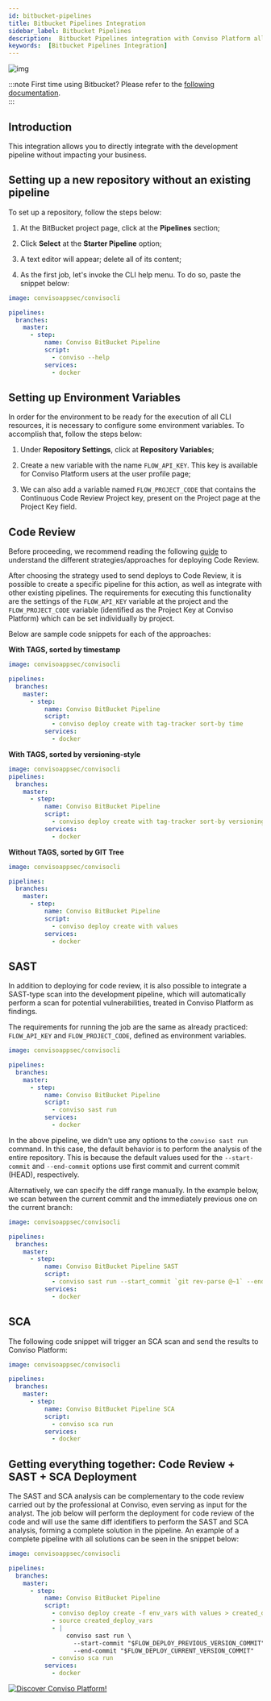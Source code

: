 ```yaml
---
id: bitbucket-pipelines
title: Bitbucket Pipelines Integration
sidebar_label: Bitbucket Pipelines
description:  Bitbucket Pipelines integration with Conviso Platform allows direct integration with the development pipeline without impacting your business. Know more!
keywords:  [Bitbucket Pipelines Integration]
---
```


<div style={{textAlign: 'center'}}>

![img](../../static/img/bitbucket.png)

</div>

:::note
First time using Bitbucket? Please refer to the [following documentation](https://bitbucket.org/product/guides/).  
:::

## Introduction

This integration allows you to directly integrate with the development pipeline without impacting your business.

## Setting up a new repository without an existing pipeline 

To set up a repository, follow the steps below:

1. At the BitBucket project page, click at the **Pipelines** section;

2. Click **Select** at the **Starter Pipeline** option;

3. A text editor will appear; delete all of its content;

4. As the first job, let's invoke the CLI help menu. To do so, paste the snippet below:

```yml
image: convisoappsec/convisocli

pipelines:
  branches:
    master:
      - step:
          name: Conviso BitBucket Pipeline
          script:
            - conviso --help
          services:
            - docker
```

## Setting up Environment Variables

In order for the environment to be ready for the execution of all CLI resources, it is necessary to configure some environment variables. To accomplish that, follow the steps below:

1. Under **Repository Settings**, click at **Repository Variables**;

2. Create a new variable with the name ```FLOW_API_KEY```. This key is available for Conviso Platform users at the user profile page;

3. We can also add a variable named ```FLOW_PROJECT_CODE``` that contains the Continuous Code Review Project key, present on the Project page at the Project Key field.

## Code Review 

Before proceeding, we recommend reading the following [guide](../guides/code-review-strategies) to understand the different strategies/approaches for deploying Code Review.

After choosing the strategy used to send deploys to Code Review, it is possible to create a specific pipeline for this action, as well as integrate with other existing pipelines. The requirements for executing this functionality are the settings of the ```FLOW_API_KEY``` variable at the project and the ```FLOW_PROJECT_CODE``` variable (identified as the Project Key at Conviso Platform) which can be set individually by project.

Below are sample code snippets for each of the approaches:

**With TAGS, sorted by timestamp**

```yml
image: convisoappsec/convisocli

pipelines:
  branches:
    master:
      - step:
          name: Conviso BitBucket Pipeline
          script:
            - conviso deploy create with tag-tracker sort-by time  
          services:
            - docker
```

**With TAGS, sorted by versioning-style**

```yml
image: convisoappsec/convisocli
pipelines:
  branches:
    master:
      - step:
          name: Conviso BitBucket Pipeline
          script:
            - conviso deploy create with tag-tracker sort-by versioning-style
          services:
            - docker
```

**Without TAGS, sorted by GIT Tree**

```yml
image: convisoappsec/convisocli

pipelines:
  branches:
    master:
      - step:
          name: Conviso BitBucket Pipeline
          script:
            - conviso deploy create with values   
          services:
            - docker
```

## SAST

In addition to deploying for code review, it is also possible to integrate a SAST-type scan into the development pipeline, which will automatically perform a scan for potential vulnerabilities, treated in Conviso Platform as findings.

The requirements for running the job are the same as already practiced: ```FLOW_API_KEY``` and ```FLOW_PROJECT_CODE```, defined as environment variables.

```yml
image: convisoappsec/convisocli

pipelines:
  branches:
    master:
      - step:
          name: Conviso BitBucket Pipeline
          script:
            - conviso sast run
          services:
            - docker
```

In the above pipeline, we didn't use any options to the ```conviso sast run``` command. In this case, the default behavior is to perform the analysis of the entire repository. This is because the default values used for the ```--start-commit``` and ```--end-commit``` options use first commit and current commit (HEAD), respectively.

Alternatively, we can specify the diff range manually. In the example below, we scan between the current commit and the immediately previous one on the current branch:

```yml
image: convisoappsec/convisocli

pipelines:
  branches:
    master:
      - step:
          name: Conviso BitBucket Pipeline SAST
          script:
            - conviso sast run --start_commit `git rev-parse @~1` --end-commit $BITBUCKET_COMMIT                  
          services:
            - docker
```

## SCA

The following code snippet will trigger an SCA scan and send the results to Conviso Platform:

```yml
image: convisoappsec/convisocli

pipelines:
  branches:
    master:
      - step:
          name: Conviso BitBucket Pipeline SCA
          script:
            - conviso sca run
          services:
            - docker
```

## Getting everything together: Code Review + SAST + SCA Deployment

The SAST and SCA analysis can be complementary to the code review carried out by the professional at Conviso, even serving as input for the analyst. The job below will perform the deployment for code review of the code and will use the same diff identifiers to perform the SAST and SCA analysis, forming a complete solution in the pipeline. An example of a complete pipeline with all solutions can be seen in the snippet below:

```yml
image: convisoappsec/convisocli

pipelines:
  branches:
    master:
      - step:
          name: Conviso BitBucket Pipeline
          script:
            - conviso deploy create -f env_vars with values > created_deploy_vars
            - source created_deploy_vars
            - |
                conviso sast run \
                  --start-commit "$FLOW_DEPLOY_PREVIOUS_VERSION_COMMIT" \
                  --end-commit "$FLOW_DEPLOY_CURRENT_VERSION_COMMIT"
            - conviso sca run
          services:
            - docker
```

[![Discover Conviso Platform!](https://no-cache.hubspot.com/cta/default/5613826/interactive-125788977029.png)](https://cta-service-cms2.hubspot.com/web-interactives/public/v1/track/redirect?encryptedPayload=AVxigLKtcWzoFbzpyImNNQsXC9S54LjJuklwM39zNd7hvSoR%2FVTX%2FXjNdqdcIIDaZwGiNwYii5hXwRR06puch8xINMyL3EXxTMuSG8Le9if9juV3u%2F%2BX%2FCKsCZN1tLpW39gGnNpiLedq%2BrrfmYxgh8G%2BTcRBEWaKasQ%3D&webInteractiveContentId=125788977029&portalId=5613826)